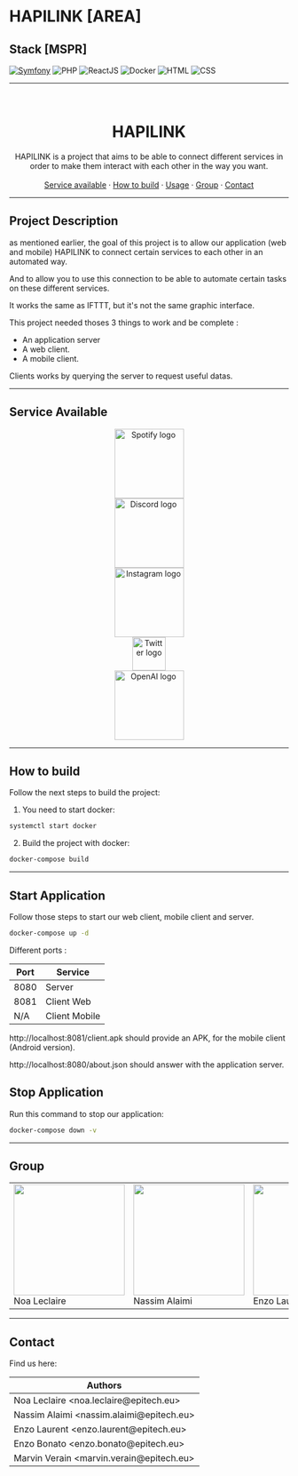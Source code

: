 # HAPILINK [AREA]

## **Stack [MSPR]**

[![Symfony](https://img.shields.io/badge/Symfony-%3E%3D5.2-brightgreen.svg)](https://symfony.com)
![PHP](https://img.shields.io/badge/PHP-%23777BB4.svg?style=for-the-badge&logo=php&logoColor=white)
![ReactJS](https://img.shields.io/badge/ReactJS-%2320232A.svg?style=for-the-badge&logo=react&logoColor=white)
![Docker](https://img.shields.io/badge/Docker-%232496ED.svg?style=for-the-badge&logo=docker&logoColor=white)
![HTML](https://img.shields.io/badge/HTML-%23E44D26.svg?style=for-the-badge&logo=html5&logoColor=white)
![CSS](https://img.shields.io/badge/CSS-%231572B6.svg?style=for-the-badge&logo=css3&logoColor=white)

---

<br />
<p align="center">
  <h1 align="center">HAPILINK</h1>
  <p align="center">
    HAPILINK is a project that aims to be able to connect different services in order to make them interact with each other in the way you want.
    <br />
    <br />
    <a href="#Service Available">Service available</a>
    ·
    <a href="#How to build">How to build</a>
    ·
    <a href="#usage">Usage</a>
    ·
    <a href="#Group">Group</a>
    ·
    <a href="#Contact">Contact</a>
  </p>
</p>

---

## **Project Description**

as mentioned earlier, the goal of this project is to allow our application (web and mobile) HAPILINK to connect certain services to each other in an automated way.

And to allow you to use this connection to be able to automate certain tasks on these different services.

It works the same as IFTTT, but it's not the same graphic interface.

This project needed thoses 3 things to work and be complete :

- An application server
- A web client.
- A mobile client.

Clients works by querying the server to request useful datas.

---

## **Service Available**

<div align="center">
  <img alt="Spotify logo" src="https://cdn.svgporn.com/logos/spotify.svg" width="125" style="margin: 0 140px;">
  <img alt="Discord logo" src="https://cdn.svgporn.com/logos/discord.svg" width="125" style="margin: 0 140px;">
  <img alt="Instagram logo" src="https://cdn.svgporn.com/logos/instagram.svg" width="125" style="margin: 0 140px;">
  <img alt="Twitter logo" src="https://cdn.svgporn.com/logos/twitter.svg" width="60" style="margin: 0 140px;">
  <img alt="OpenAI logo" src="https://cdn.svgporn.com/logos/openai.svg" width="125" style="margin: 0 140px;">
</div>

---

## **How to build**

Follow the next steps to build the project:

1) You need to start docker:  

  ```bash
  systemctl start docker
  ```
2) Build the project with docker:

  ```bash
  docker-compose build
  ```
  
---
## **Start Application**

Follow those steps to start our web client, mobile client and server.

```bash
docker-compose up -d
```

Different ports :

| Port        | Service           |
| ----------- | ----------------- |
| 8080        | Server            |
| 8081        | Client Web        |
| N/A          | Client Mobile     |


http://localhost:8081/client.apk should provide an APK, for the mobile client (Android version).

http://localhost:8080/about.json should answer with the application server.

## **Stop Application**

Run this command to stop our application:

```bash
docker-compose down -v
```

---

## **Group**

<table>
  <tr>
    <td><img src="https://github.com//noaleclaire.png" width="200px" height="200px"><br>Noa Leclaire</td>
    <td><img src="https://github.com/NassimAlaimi.png" width="200px" height="200px"><br>Nassim Alaimi</td>
    <td><img src="https://github.com/Nzoooo.png" width="200px" height="200px"><br>Enzo Laurent</td>
    <td><img src="https://github.com/EnzoBonato.png" width="200px" height="200px"><br>Enzo Bonato</td>
    <td><img src="https://github.com/Morvince.png" width="200px" height="200px"><br>Marvin Verain</td>
  </tr>
</table>

---

## **Contact**

Find us here:

<div align="center">
  <table>
    <thead>
      <tr>
        <th>Authors</th>
      </tr>
    </thead>
    <tbody>
      <tr>
        <td>Noa Leclaire &lt;noa.leclaire@epitech.eu&gt;</td>
      </tr>
      <tr>
        <td>Nassim Alaimi &lt;nassim.alaimi@epitech.eu&gt;</td>
      </tr>
      <tr>
        <td>Enzo Laurent &lt;enzo.laurent@epitech.eu&gt;</td>
      </tr>
      <tr>
        <td>Enzo Bonato &lt;enzo.bonato@epitech.eu&gt;</td>
      </tr>
      <tr>
        <td>Marvin Verain &lt;marvin.verain@epitech.eu&gt;</td>
      </tr>
    </tbody>
  </table>
</div>

